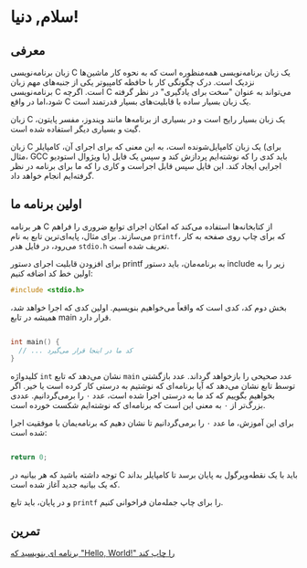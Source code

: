 # سلام, دنیا!

## معرفی

زبان برنامه‌نویسی C یک زبان برنامه‌نویسی همه‌منظوره است که به نحوه کار ماشین‌ها نزدیک است. درک چگونگی کار با حافظه کامپیوتر یکی از جنبه‌های مهم زبان برنامه‌نویسی C است. اگرچه C می‌تواند به عنوان "سخت برای یادگیری" در نظر گرفته شود،اما در واقع C یک زبان بسیار ساده با قابلیت‌های بسیار قدرتمند است.

زبان C یک زبان بسیار رایج است و در بسیاری از برنامه‌ها مانند ویندوز، مفسر پایتون، گیت و بسیاری دیگر استفاده شده است.

زبان C یک زبان کامپایل‌شونده است، به این معنی که برای اجرای آن، کامپایلر (برای مثال، GCC یا ویژوال استودیو) باید کدی را که نوشته‌ایم پردازش کند و سپس یک فایل اجرایی ایجاد کند. این فایل سپس قابل اجراست و کاری را که ما برای برنامه در نظر گرفته‌ایم انجام خواهد داد.

## اولین برنامه ما

هر برنامه C از کتابخانه‌ها استفاده می‌کند که امکان اجرای توابع ضروری را فراهم می‌سازند. برای مثال، پایه‌ای‌ترین تابع به نام `printf`، که برای چاپ روی صفحه به کار می‌رود، در فایل هدر `stdio.h` تعریف شده است.

برای افزودن قابلیت اجرای دستور printf به برنامه‌مان، باید دستور include زیر را به اولین خط کد اضافه کنیم:
```c
#include <stdio.h>
```

بخش دوم کد، کدی است که واقعاً می‌خواهیم بنویسیم. اولین کدی که اجرا خواهد شد، همیشه در تابع main قرار دارد.
```c

int main() {
  // ... کد ما در اینجا قرار می‌گیرد
}
```

کلیدواژه `int` نشان می‌دهد که تابع `main` عدد صحیحی را بازخواهد گرداند. عدد بازگشتی توسط تابع نشان می‌دهد که آیا برنامه‌ای که نوشتیم به درستی کار کرده است یا خیر. اگر بخواهیم بگوییم که کد ما به درستی اجرا شده است، عدد ۰ را برمی‌گردانیم. عددی بزرگ‌تر از ۰ به معنی این است که برنامه‌ای که نوشته‌ایم شکست خورده است.

برای این آموزش، ما عدد ۰ را برمی‌گردانیم تا نشان دهیم که برنامه‌یمان با موفقیت اجرا شده است:
```c

return 0;
```
توجه داشته باشید که هر بیانیه در C باید با یک نقطه‌ویرگول به پایان برسد تا کامپایلر بداند که یک بیانیه جدید آغاز شده است.

و در پایان، باید تابع `printf` را برای چاپ جمله‌مان فراخوانی کنیم.

## تمرین

[برنامه ای بنویسید که "Hello, World!" را چاپ کند](https://github.com/BDadmehr0/Learn-C/blob/main/exercises/Hello_World.c)
